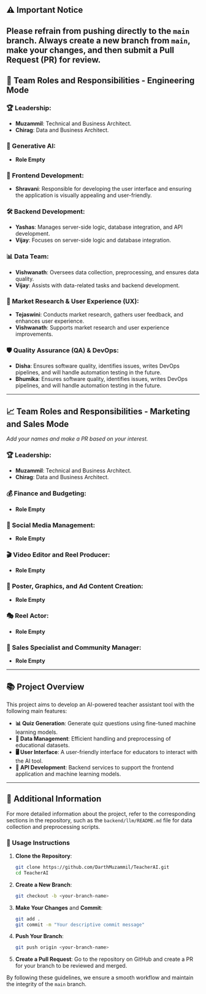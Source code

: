 ## ⚠️ Important Notice
**Please refrain from pushing directly to the `main` branch. Always create a new branch from `main`, make your changes, and then submit a Pull Request (PR) for review.**
--------------------------

## 🚀 Team Roles and Responsibilities - Engineering Mode

### 🏆 Leadership:
- **Muzammil**: Technical and Business Architect.
- **Chirag**: Data and Business Architect. 

### 🤖 Generative AI:
- **Role Empty**

### 🎨 Frontend Development:
- **Shravani**: Responsible for developing the user interface and ensuring the application is visually appealing and user-friendly.

### 🛠 Backend Development:
- **Yashas**: Manages server-side logic, database integration, and API development.
- **Vijay**: Focuses on server-side logic and database integration.

### 📊 Data Team:
- **Vishwanath**: Oversees data collection, preprocessing, and ensures data quality.
- **Vijay**: Assists with data-related tasks and backend development.

### 🧠 Market Research & User Experience (UX):
- **Tejaswini**: Conducts market research, gathers user feedback, and enhances user experience.
- **Vishwanath**: Supports market research and user experience improvements.

### 🛡 Quality Assurance (QA) & DevOps:
- **Disha**: Ensures software quality, identifies issues, writes DevOps pipelines, and will handle automation testing in the future.
- **Bhumika**: Ensures software quality, identifies issues, writes DevOps pipelines, and will handle automation testing in the future.

--------------------------

## 📈 Team Roles and Responsibilities - Marketing and Sales Mode
*Add your names and make a PR based on your interest.*

### 🏆 Leadership:
- **Muzammil**: Technical and Business Architect.
- **Chirag**: Data and Business Architect.

### 💰 Finance and Budgeting:
- **Role Empty**
  
### 📱 Social Media Management:
- **Role Empty**

### 🎬 Video Editor and Reel Producer:
- **Role Empty**

### 🎨 Poster, Graphics, and Ad Content Creation:
- **Role Empty**

### 🎭 Reel Actor:
- **Role Empty**

### 🛒 Sales Specialist and Community Manager:
- **Role Empty**

--------------------------

## 📚 Project Overview
This project aims to develop an AI-powered teacher assistant tool with the following main features:
- **📊 Quiz Generation**: Generate quiz questions using fine-tuned machine learning models.
- **💾 Data Management**: Efficient handling and preprocessing of educational datasets.
- **🖥 User Interface**: A user-friendly interface for educators to interact with the AI tool.
- **🔌 API Development**: Backend services to support the frontend application and machine learning models.

--------------------------

## 📄 Additional Information
For more detailed information about the project, refer to the corresponding sections in the repository, such as the `backend/llm/README.md` file for data collection and preprocessing scripts.

### 📝 Usage Instructions
1. **Clone the Repository**:
    ```bash
    git clone https://github.com/DarthMuzammil/TeacherAI.git
    cd TeacherAI
    ```

2. **Create a New Branch**:
    ```bash
    git checkout -b <your-branch-name>
    ```

3. **Make Your Changes** and **Commit**:
    ```bash
    git add .
    git commit -m "Your descriptive commit message"
    ```

4. **Push Your Branch**:
    ```bash
    git push origin <your-branch-name>
    ```

5. **Create a Pull Request**: Go to the repository on GitHub and create a PR for your branch to be reviewed and merged.

By following these guidelines, we ensure a smooth workflow and maintain the integrity of the `main` branch.
